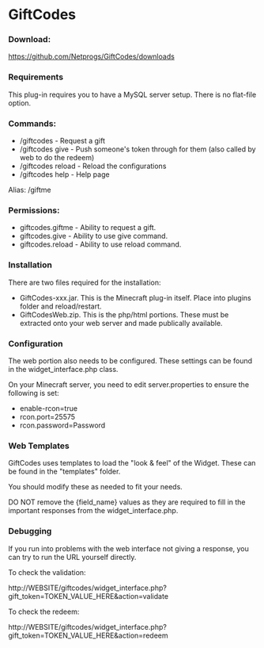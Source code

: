 GiftCodes
=========

### Download:

https://github.com/Netprogs/GiftCodes/downloads


### Requirements

This plug-in requires you to have a MySQL server setup. There is no flat-file option.


### Commands:

* /giftcodes    	 		- Request a gift
* /giftcodes give <token>		- Push someone's token through for them (also called by web to do the redeem)
* /giftcodes reload 			- Reload the configurations
* /giftcodes help 			- Help page

Alias: /giftme


### Permissions:

* giftcodes.giftme	- Ability to request a gift.
* giftcodes.give		- Ability to use give command.
* giftcodes.reload	- Ability to use reload command.


### Installation

There are two files required for the installation:

* GiftCodes-xxx.jar. This is the Minecraft plug-in itself. Place into plugins folder and reload/restart.
* GiftCodesWeb.zip. This is the php/html portions. These must be extracted onto your web server and made publically available.


### Configuration

The web portion also needs to be configured. These settings can be found in the widget_interface.php class.

On your Minecraft server, you need to edit server.properties to ensure the following is set:

* enable-rcon=true
* rcon.port=25575
* rcon.password=Password


### Web Templates

GiftCodes uses templates to load the "look & feel" of the Widget. These can be found in the "templates" folder.

You should modify these as needed to fit your needs. 

DO NOT remove the {field_name} values as they are required to fill in the important responses from the widget_interface.php.


### Debugging

If you run into problems with the web interface not giving a response, you can try to run the URL yourself directly.

To check the validation:

http://WEBSITE/giftcodes/widget_interface.php?gift_token=TOKEN_VALUE_HERE&action=validate

To check the redeem:

http://WEBSITE/giftcodes/widget_interface.php?gift_token=TOKEN_VALUE_HERE&action=redeem


